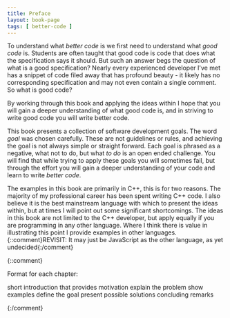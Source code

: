 ```yaml
---
title: Preface
layout: book-page
tags: [ better-code ]
---
```


To understand what _better code_ is we first need to understand what _good code_ is. Students are often taught that good code is code that does what the specification says it should. But such an answer begs the question of what is a good specification? Nearly every experienced developer I've met has a snippet of code filed away that has profound beauty - it likely has no corresponding specification and may not even contain a single comment. So what is good code?

By working through this book and applying the ideas within I hope that you will gain a deeper understanding of what good code is, and in striving to write good code you will write better code.

This book presents a collection of software development goals. The word _goal_ was chosen carefully. These are not guidelines or rules, and achieving the goal is not always simple or straight forward. Each goal is phrased as a negative, what not to do, but what _to do_ is an open ended challenge. You will find that while trying to apply these goals you will sometimes fail, but through the effort you will gain a deeper understanding of your code and learn to write _better code_.

The examples in this book are primarily in C++, this is for two reasons. The majority of my professional career has been spent writing C++ code. I also believe it is the best mainstream language with which to present the ideas within, but at times I will point out some significant shortcomings. The ideas in this book are not limited to the C++ developer, but apply equally if you are programming in any other language. Where I think there is value in illustrating this point I provide examples in other languages. {::comment}REVISIT: It may just be JavaScript as the other language, as yet undecided{:/comment}

{::comment}

Format for each chapter:

short introduction that provides motivation
explain the problem
    show examples
define the goal
present possible solutions
concluding remarks

{:/comment}
